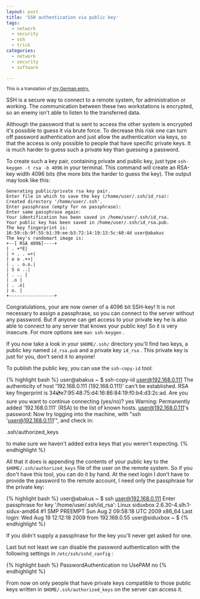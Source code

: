 ```yaml
---
layout: post
title: 'SSH authentication via public key'
tags:
  - network
  - security
  - ssh
  - trick
categories:
  - network
  - security
  - software

---
```


<small>This is a translation of <a href="http://esmz-designz.com/index.php?site=blog&entry=36&title=SSHZugang_mit_Keys_absichern">my German entry.</a></small>

SSH is a secure way to connect to a remote system, for administration or working. The communication between these two workstations is encrypted, so an enemy isn't able to listen to the transferred data.



Although the password that is sent to access the other system is encrypted it's possible to guess it via brute force. To decrease this risk one can turn off password authentication and just allow the authentication via keys, so that the access is only possible to people that have specific private keys. It is much harder to guess such a private key than guessing a password.

To create such a key pair, containing private and public key, just type  `ssh-keygen -t rsa -b 4096`  in your terminal. This command will create an RSA-key width 4096 bits (the more bits the harder to guess the key). The output may look like this:



```
Generating public/private rsa key pair.
Enter file in which to save the key (/home/user/.ssh/id_rsa):
Created directory '/home/user/.ssh'.
Enter passphrase (empty for no passphrase):
Enter same passphrase again:
Your identification has been saved in /home/user/.ssh/id_rsa.
Your public key has been saved in /home/user/.ssh/id_rsa.pub.
The key fingerprint is:
16:59:cb:9f:55:b1:39:ee:b3:72:14:19:13:5c:60:4d user@abakus
The key's randomart image is:
+--[ RSA 4096]----+
| . +*E|
| + . . =+|
| o o .++|
| . . o.o.|
| S o ..|
| . .. |
| .o |
| . .o|
| o. |
+-----------------+
```



Congratulations, your are now owner of a 4096 bit SSH-key! It is not necessary to assign a passphrase, so you can connect to the server without any password. But if anyone can get access to your private key he is also able to connect to any server that knows your public key! So it is very insecure. For more options see  `man ssh-keygen` .

If you now take a look in your  `$HOME/.ssh/`  directory you'll find two keys, a public key named  `id_rsa.pub`  and a private key  `id_rsa` . This private key is just for you, don't send it to anyone!

To publish the public key, you can use the  `ssh-copy-id`  tool:



{% highlight bash %}
user@abakus ~ $ ssh-copy-id user@192.168.0.111
The authenticity of host '192.168.0.111 (192.168.0.111)' can't be established.
RSA key fingerprint is 34:cd:e7:95:48:75:d4:16:86:84:19:f0:b4:d3:2c:ad.
Are you sure you want to continue connecting (yes/no)? yes
Warning: Permanently added '192.168.0.111' (RSA) to the list of known hosts.
user@192.168.0.111's password:
Now try logging into the machine, with "ssh 'user@192.168.0.111'", and check in:

.ssh/authorized_keys

to make sure we haven't added extra keys that you weren't expecting.
{% endhighlight %}



All that it does is appending the contents of your public key to the  `$HOME/.ssh/authorized_keys`  file of the user on the remote system. So if you don't have this tool, you can do it by hand.
At the next login I don't have to provide the password to the remote account, I need only the passphrase for the private key:



{% highlight bash %}
user@abakus ~ $ ssh user@192.168.0.111
Enter passphrase for key '/home/user/.ssh/id_rsa':
Linux siduxbox 2.6.30-4.slh.1-sidux-amd64 #1 SMP PREEMPT Sun Aug 2 09:58:18 UTC 2009 x86_64
Last login: Wed Aug 19 12:12:18 2009 from 192.168.0.55
user@siduxbox ~ $
{% endhighlight %}



If you didn't supply a passphrase for the key you'll never get asked for one.

Last but not least we can disable the password authentication with the following settings in  `/etc/ssh/sshd_config` :



{% highlight bash %}
PasswordAuthentication no
UsePAM no
{% endhighlight %}



From now on only people that have private keys compatible to those public keys written in  `$HOME/.ssh/authorized_keys`  on the server can access it.
